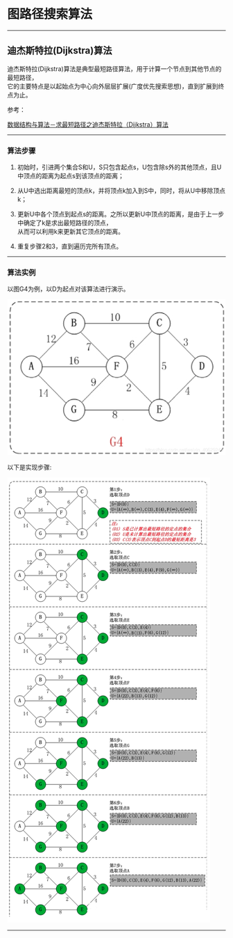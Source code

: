 # 图路径搜索算法

------

## 迪杰斯特拉(Dijkstra)算法

迪杰斯特拉(Dijkstra)算法是典型最短路径算法，用于计算一个节点到其他节点的最短路径，  
它的主要特点是以起始点为中心向外层层扩展(广度优先搜索思想)，直到扩展到终点为止。

参考：  

[数据结构与算法－求最短路径之迪杰斯特拉（Dijkstra）算法](https://cloud.tencent.com/developer/article/1753132?from=article.detail.1421128)

------

### 算法步骤

1. 初始时，引进两个集合S和U，S只包含起点s，U包含除s外的其他顶点，且U中顶点的距离为起点s到该顶点的距离；

2. 从U中选出距离最短的顶点k，并将顶点k加入到S中，同时，将从U中移除顶点k；

3. 更新U中各个顶点到起点s的距离。之所以更新U中顶点的距离，是由于上一步中确定了k是求出最短路径的顶点，  
从而可以利用k来更新其它顶点的距离。

4. 重复步骤2和3，直到遍历完所有顶点。

------

### 算法实例

以图G4为例，以D为起点对该算法进行演示。

![DijkstraGraph](./imgs/DijkstraGraph.png)

以下是实现步骤:

![DijkstraGraph](./imgs/DijkstraGraph2.png)

------

